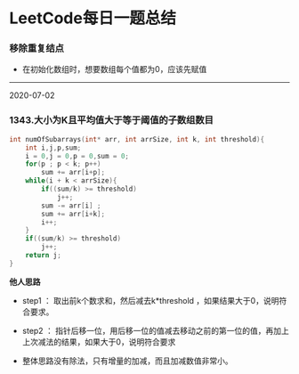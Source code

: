 # LeetCode每日一题总结

### 移除重复结点

- 在初始化数组时，想要数组每个值都为0，应该先赋值

 

***

2020-07-02

### 1343.大小为K且平均值大于等于阈值的子数组数目

```c
int numOfSubarrays(int* arr, int arrSize, int k, int threshold){
    int i,j,p,sum;
    i = 0,j = 0,p = 0,sum = 0;
    for(p ; p < k; p++)
        sum += arr[i+p];
    while(i + k < arrSize){
        if((sum/k) >= threshold)
            j++;
        sum -= arr[i] ;
        sum += arr[i+k];
        i++;
    }
    if((sum/k) >= threshold)
        j++;
    return j;
}
```

**他人思路**

- step1 ： 取出前k个数求和，然后减去k*threshold ，如果结果大于0，说明符合要求。

- step2 ： 指针后移一位，用后移一位的值减去移动之前的第一位的值，再加上上次减法的结果，如果大于0，说明符合要求

- 整体思路没有除法，只有增量的加减，而且加减数值非常小。

  